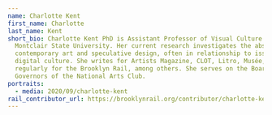 ```yaml
---
name: Charlotte Kent
first_name: Charlotte
last_name: Kent
short_bio: Charlotte Kent PhD is Assistant Professor of Visual Culture at
  Montclair State University. Her current research investigates the absurd in
  contemporary art and speculative design, often in relationship to issues of
  digital culture. She writes for Artists Magazine, CLOT, Litro, Musée, and
  regularly for the Brooklyn Rail, among others. She serves on the Board of
  Governors of the National Arts Club.
portraits:
  - media: 2020/09/charlotte-kent
rail_contributor_url: https://brooklynrail.org/contributor/charlotte-kent
---
```

